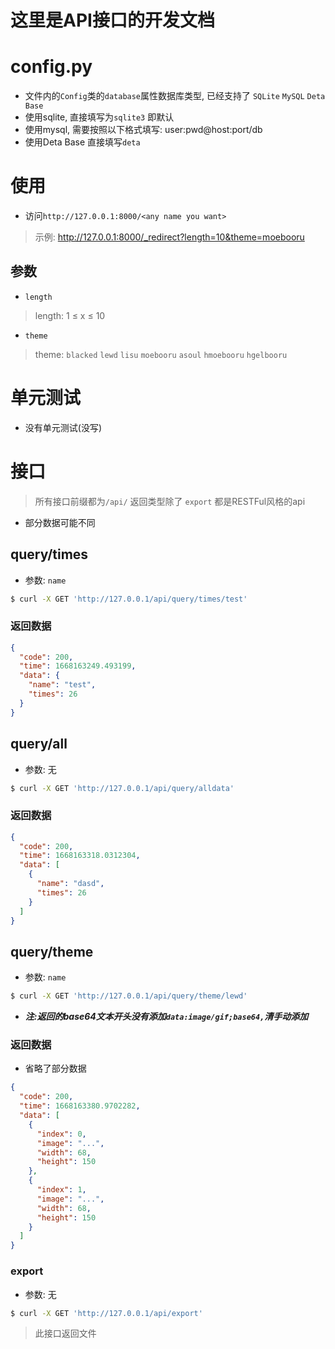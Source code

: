 # 这里是API接口的开发文档

# config.py

* 文件内的`Config`类的`database`属性数据库类型, 已经支持了 `SQLite` `MySQL` `Deta Base`
* 使用sqlite, 直接填写为`sqlite3` 即默认
* 使用mysql, 需要按照以下格式填写: user:pwd@host:port/db
* 使用Deta Base 直接填写`deta`

# 使用

* 访问`http://127.0.0.1:8000/<any name you want>`

> 示例: http://127.0.0.1:8000/_redirect?length=10&theme=moebooru

## 参数

* `length`

> length:  1 ≤ x ≤ 10

* `theme`

> theme: `blacked` `lewd` `lisu` `moebooru` `asoul` `hmoebooru` `hgelbooru`

# 单元测试

* 没有单元测试(没写)

# 接口

> 所有接口前缀都为`/api/`
> 返回类型除了 `export` 都是RESTFul风格的api

* 部分数据可能不同

## query/times

* 参数: `name`

```bash
$ curl -X GET 'http://127.0.0.1/api/query/times/test'
```

### 返回数据

```json
{
  "code": 200,
  "time": 1668163249.493199,
  "data": {
    "name": "test",
    "times": 26
  }
}
```

## query/all

* 参数: 无

```bash
$ curl -X GET 'http://127.0.0.1/api/query/alldata'
```

### 返回数据

```json
{
  "code": 200,
  "time": 1668163318.0312304,
  "data": [
    {
      "name": "dasd",
      "times": 26
    }
  ]
}
```

## query/theme

* 参数: `name`

```bash
$ curl -X GET 'http://127.0.0.1/api/query/theme/lewd'
```

* ***注:返回的base64文本开头没有添加`data:image/gif;base64,`清手动添加***

### 返回数据

* 省略了部分数据

```json
{
  "code": 200,
  "time": 1668163380.9702282,
  "data": [
    {
      "index": 0,
      "image": "...",
      "width": 68,
      "height": 150
    },
    {
      "index": 1,
      "image": "...",
      "width": 68,
      "height": 150
    }
  ]
}
```

### export

* 参数: 无

```bash
$ curl -X GET 'http://127.0.0.1/api/export'
```

> 此接口返回文件
